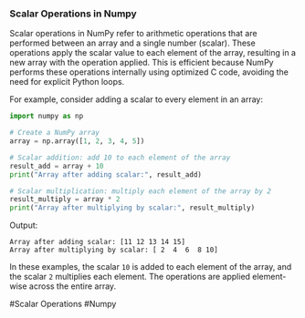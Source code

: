 ### Scalar Operations in Numpy

Scalar operations in NumPy refer to arithmetic operations that are performed between an array and a single number (scalar). These operations apply the scalar value to each element of the array, resulting in a new array with the operation applied. This is efficient because NumPy performs these operations internally using optimized C code, avoiding the need for explicit Python loops.

For example, consider adding a scalar to every element in an array:

```python
import numpy as np

# Create a NumPy array
array = np.array([1, 2, 3, 4, 5])

# Scalar addition: add 10 to each element of the array
result_add = array + 10
print("Array after adding scalar:", result_add)

# Scalar multiplication: multiply each element of the array by 2
result_multiply = array * 2
print("Array after multiplying by scalar:", result_multiply)
```

Output:
```
Array after adding scalar: [11 12 13 14 15]
Array after multiplying by scalar: [ 2  4  6  8 10]
```

In these examples, the scalar `10` is added to each element of the array, and the scalar `2` multiplies each element. The operations are applied element-wise across the entire array.

#Scalar Operations #Numpy